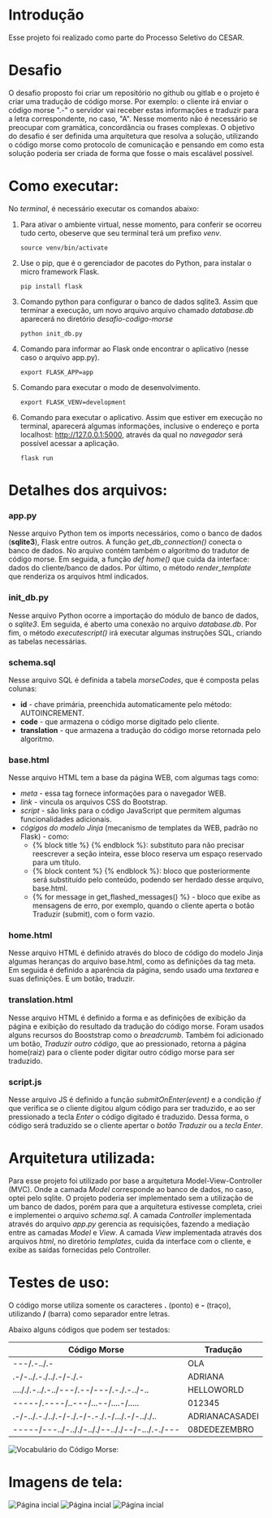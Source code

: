 # Introdução
Esse projeto foi realizado como parte do Processo Seletivo do CESAR.

# Desafio
O desafio proposto foi criar um repositório no github ou gitlab e o projeto é criar uma tradução de código morse. Por exemplo: o cliente irá enviar o código morse ".-" o servidor vai receber estas informações e traduzir para a letra correspondente, no caso, "A".
Nesse momento não é necessário se preocupar com gramática, concordância ou frases complexas.
O objetivo do desafio é ser definida uma arquitetura que resolva a solução, utilizando o código morse como protocolo de comunicação e pensando em como esta solução poderia ser criada de forma que fosse o mais escalável possível.

# Como executar:
No *terminal*, é necessário executar os comandos abaixo:
1. Para ativar o ambiente virtual, nesse momento, para conferir se ocorreu tudo certo, obeserve que seu terminal terá um prefixo *venv*.
   ```
   source venv/bin/activate
   ```
2. Use o pip, que é o gerenciador de pacotes do Python, para instalar o micro framework Flask.
   ```
   pip install flask
   ``` 
3. Comando python para configurar o banco de dados sqlite3. Assim que terminar a execução, um novo arquivo arquivo chamado *database.db* aparecerá no diretório *desafio-codigo-morse*
   ```
   python init_db.py
   ```
4. Comando para informar ao Flask onde encontrar o aplicativo (nesse caso o arquivo app.py).
   ```
   export FLASK_APP=app
   ```
5. Comando para executar o modo de desenvolvimento.
   ```
   export FLASK_VENV=development
   ```
6. Comando para executar o aplicativo. Assim que estiver em execução no terminal, aparecerá algumas informações, inclusive o endereço e porta localhost: <http://127.0.0.1:5000>, através da qual no *navegador* será possível acessar a aplicação.
   ```
   flask run
   ```

# Detalhes dos arquivos:

### app.py
Nesse arquivo Python tem os imports necessários, como o banco de dados (**sqlite3**), Flask entre outros. 
A função *get_db_connection()* conecta o banco de dados.
No arquivo contém também o algoritmo do tradutor de código morse.
Em seguida, a função *def home()* que cuida da interface: dados do cliente/banco de dados.
Por último, o método *render_template* que renderiza os arquivos html indicados.

### init_db.py
Nesse arquivo Python ocorre a importação do módulo de banco de dados, o *sqlite3*. Em seguida, é aberto uma conexão no arquivo *database.db*. Por fim, o método *executescript()* irá executar algumas instruções SQL, criando as tabelas necessárias.

### schema.sql
Nesse arquivo SQL é definida a tabela *morseCodes*, que é composta pelas colunas:
* **id** - chave primária, preenchida automaticamente pelo método: AUTOINCREMENT.
* **code** - que armazena o código morse digitado pelo cliente.
* **translation** - que armazena a tradução do código morse retornada pelo algoritmo.

### base.html
Nesse arquivo HTML tem a base da página WEB, com algumas tags como: 
* *meta* -  essa tag fornece informações para o navegador WEB.
* *link* - vincula os arquivos CSS do Bootstrap.
* *script* - são links para o código JavaScript que permitem algumas funcionalidades adicionais.
* *cógigos do modelo Jinja* (mecanismo de templates da WEB, padrão no Flask) - como:
    - {% block title %} {% endblock %}​​​: substituto para não precisar reescrever a seção <head> inteira, esse bloco reserva um espaço reservado para um título.
    - {% block content %} {% endblock %}​​​: bloco que posteriormente será substituído pelo conteúdo, podendo ser herdado desse arquivo, base.html.
    - {% for message in get_flashed_messages() %} - bloco que exibe as mensagens de erro, por exemplo, quando o cliente aperta o botão Traduzir (submit), com o form vazio.

### home.html
Nesse arquivo HTML é definido através do bloco de código do modelo Jinja algumas heranças do arquivo base.html, como as definições da tag meta.
Em seguida é definido a aparência da página, sendo usado uma *textarea* e suas definições. E um botão, traduzir.

### translation.html
Nesse arquivo HTML é definido a forma e as definições de exibição da página e exibição do resultado da tradução do código morse. Foram usados alguns recursos do Booststrap como o *breadcrumb*. Também foi adicionado um botão, *Traduzir outro código*, que ao pressionado, retorna a página home(raiz) para o cliente poder digitar outro código morse para ser traduzido.

### script.js
Nesse arquivo JS é definido a função *submitOnEnter(event)* e a condição *if* que verifica se o cliente digitou algum código para ser traduzido, e ao ser pressionado a tecla *Enter* o código digitado é traduzido. Dessa forma, o código será traduzido se o cliente apertar o *botão Traduzir* ou a *tecla Enter*.

# Arquitetura utilizada:
Para esse projeto foi utilizado por base a arquitetura Model-View-Controller (MVC). Onde a camada *Model* corresponde ao banco de dados, no caso, optei pelo sqlite. O projeto poderia ser implementado sem a utilização de um banco de dados, porém para que a arquitetura estivesse completa, criei e implementei o arquivo *schema.sql*.
A camada *Controller*  implementada através do arquivo *app.py* gerencia as requisições, fazendo a mediação entre as camadas *Model* e *View*.
A camada *View* implementada através dos arquivos *html*, no diretório *templates*, cuida da interface com o cliente, e exibe as saídas fornecidas pelo Controller.

# Testes de uso:
O código morse utiliza somente os caracteres **.** (ponto) e **-** (traço), utilizando **/** (barra) como separador entre letras.

Abaixo alguns códigos que podem ser testados:

| Código Morse                                   	| Tradução       	|
|------------------------------------------------	|----------------	|
| ---/.-../.-                                    	| OLA            	|
| .-/-../.-./../.-/-./.-                         	| ADRIANA        	|
| ...././.-../.-../---/.--/---/.-./.-../-..      	| HELLOWORLD     	|
| -----/.----/..---/...--/....-/.....            	| 012345         	|
| .-/-../.-./../.-/-./.-/-.-./.-/.../.-/-.././.. 	| ADRIANACASADEI 	|
| -----/---../-.././-.././--.././--/-.../.-./--- 	| 08DEDEZEMBRO   	|

![Vocabulário do Código Morse: ](/static/img/morse-vocabulario.png)
# Imagens de tela:

![Página incial](/static/img/img1.png)
![Página incial](/static/img/img2.png)
![Página incial](/static/img/img3.png)
